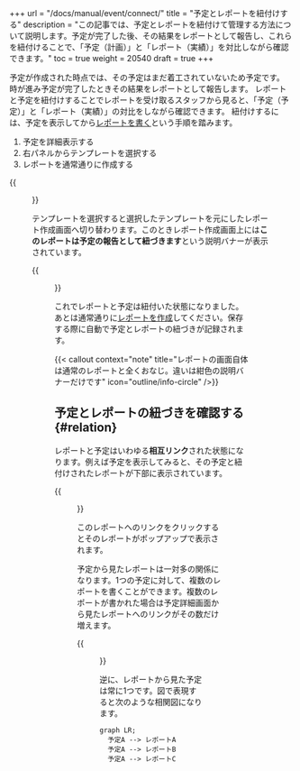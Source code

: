 +++
url = "/docs/manual/event/connect/"
title = "予定とレポートを紐付けする"
description = "この記事では、予定とレポートを紐付けて管理する方法について説明します。予定が完了した後、その結果をレポートとして報告し、これらを紐付けることで、「予定（計画）」と「レポート（実績）」を対比しながら確認できます。"
toc = true
weight = 20540
draft = true
+++

予定が作成された時点では、その予定はまだ着工されていないため予定です。
時が進み予定が完了したときその結果をレポートとして報告します。
レポートと予定を紐付けすることでレポートを受け取るスタッフから見ると、「予定（予定）」と「レポート（実績）」の対比をしながら確認できます。
紐付けするには、予定を表示してから[レポートを書く](/docs/manual/write-report/write/)という手順を踏みます。

1. 予定を詳細表示する
2. 右パネルからテンプレートを選択する
3. レポートを通常通りに作成する

{{<figure src="img/select.png"  alt="予定詳細画面から報告するレポートのテンプレートを選択する" caption="予定詳細画面から報告するレポートのテンプレートを選択する" >}}

テンプレートを選択すると選択したテンプレートを元にしたレポート作成画面へ切り替わります。このときレポート作成画面上には**このレポートは予定の報告として紐づきます**という説明バナーが表示されています。

{{<figure src="img/write.png"  alt="予定詳細画面からレポート作成画面へ切り替わります。" caption="予定詳細画面からレポート作成画面へ切り替わります。" >}}

これでレポートと予定は紐付いた状態になりました。あとは通常通りに[レポートを作成](/docs/manual/write-report/write/)してください。保存する際に自動で予定とレポートの紐づきが記録されます。

{{< callout context="note" title="レポートの画面自体は通常のレポートと全くおなじ。違いは紺色の説明バナーだけです" icon="outline/info-circle" />}}

## 予定とレポートの紐づきを確認する{#relation}

レポートと予定はいわゆる**相互リンク**された状態になります。例えば予定を表示してみると、その予定と紐付けされたレポートが下部に表示されています。

{{<figure src="tasktoreport.png"  alt="予定詳細画面下部には紐付けがされたレポートが表示される" caption="予定詳細画面下部には紐付けがされたレポートが表示される" >}}

このレポートへのリンクをクリックするとそのレポートがポップアップで表示されます。

予定から見たレポートは一対多の関係になります。1つの予定に対して、複数のレポートを書くことができます。複数のレポートが書かれた場合は予定詳細画面から見たレポートへのリンクがその数だけ増えます。

{{<figure src="img/onetoany.png"  alt="予定とレポートは常に一対多の関係にあります。予定に複数のレポートが紐付けられるとその数だけレポートが一覧に追加されます" caption="予定とレポートは常に一対多の関係にあります。予定に複数のレポートが紐付けられるとその数だけレポートが一覧に追加されます" >}}

逆に、レポートから見た予定は常に1つです。図で表現すると次のような相関図になります。

```kroki {type=mermaid}
graph LR;
  予定A --> レポートA
  予定A --> レポートB
  予定A --> レポートC
```
